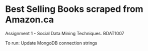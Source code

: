 # Best Selling Books scraped from Amazon.ca
Assignment 1 - Social Data Mining Techniques. BDAT1007

To run:
Update MongoDB connection strings
